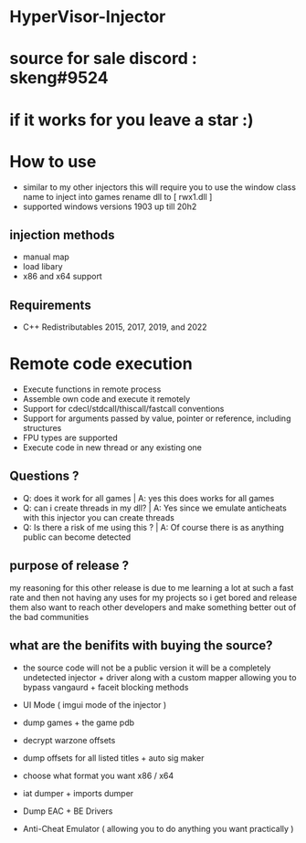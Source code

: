 # HyperVisor-Injector
# source for sale discord : skeng#9524
# if it works for you leave a star :)

# How to use 
- similar to my other injectors this will require you to use the window class name to inject into games  rename dll to [ rwx1.dll ]
- supported windows versions 1903 up till 20h2 


## injection methods 
- manual map
- load libary
- x86 and x64 support


## Requirements
- C++ Redistributables 2015, 2017, 2019, and 2022 

# Remote code execution
- Execute functions in remote process
- Assemble own code and execute it remotely
- Support for cdecl/stdcall/thiscall/fastcall conventions
- Support for arguments passed by value, pointer or reference, including structures
- FPU types are supported
- Execute code in new thread or any existing one


## Questions ?
- Q: does it work for all games | A: yes this does works for all games 
- Q: can i create threads in my dll? | A: Yes since we emulate anticheats with this injector you can create threads
- Q: Is there a risk of me using this ? | A: Of course there is as anything public can become detected 


## purpose of release ?
my reasoning for this other release is due to me learning a lot at such a fast rate and then not having any uses for my projects so i get bored and release them also want to reach other developers and make something better out of the bad communities


## what are the benifits with buying the source?
- the source code will not be a public version it will be a completely undetected injector + driver along with a custom mapper allowing you to bypass vangaurd + faceit blocking methods 

- UI Mode ( imgui mode of the injector )
- dump games + the game pdb
- decrypt warzone offsets
- dump offsets for all listed titles + auto sig maker
- choose what format you want x86 / x64
- iat dumper + imports dumper
- Dump EAC + BE Drivers
- Anti-Cheat Emulator ( allowing you to do anything you want practically )
